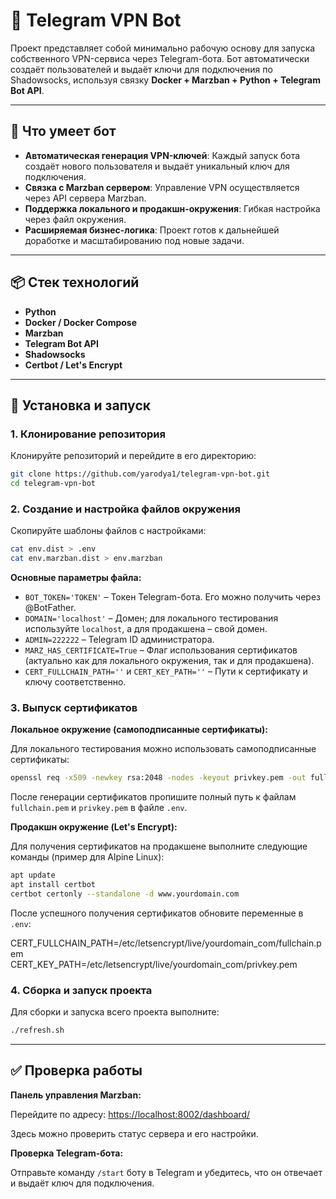 # **🤖 Telegram VPN Bot**

Проект представляет собой минимально рабочую основу для запуска собственного VPN-сервиса через Telegram-бота. Бот автоматически создаёт пользователей и выдаёт ключи для подключения по Shadowsocks, используя связку **Docker \+ Marzban \+ Python \+ Telegram Bot API**.

---

## **🚀 Что умеет бот**

* **Автоматическая генерация VPN-ключей**: Каждый запуск бота создаёт нового пользователя и выдаёт уникальный ключ для подключения.  
* **Связка с Marzban сервером**: Управление VPN осуществляется через API сервера Marzban.  
* **Поддержка локального и продакшн-окружения**: Гибкая настройка через файл окружения.  
* **Расширяемая бизнес-логика**: Проект готов к дальнейшей доработке и масштабированию под новые задачи.

---

## **📦 Стек технологий**

* **Python**  
* **Docker / Docker Compose**  
* **Marzban**  
* **Telegram Bot API**  
* **Shadowsocks**  
* **Certbot / Let's Encrypt**

---

## **🔧 Установка и запуск**

### **1\. Клонирование репозитория**

Клонируйте репозиторий и перейдите в его директорию:

```bash
git clone https://github.com/yarodya1/telegram-vpn-bot.git  
cd telegram-vpn-bot
```

### **2\. Создание и настройка файлов окружения**

Скопируйте шаблоны файлов с настройками:

```bash
cat env.dist > .env  
cat env.marzban.dist > env.marzban
```

**Основные параметры файла:**

* `BOT_TOKEN='TOKEN'` – Токен Telegram-бота. Его можно получить через @BotFather.  
* `DOMAIN='localhost'` – Домен; для локального тестирования используйте `localhost`, а для продакшена – свой домен.  
* `ADMIN=222222` – Telegram ID администратора.  
* `MARZ_HAS_CERTIFICATE=True` – Флаг использования сертификатов (актуально как для локального окружения, так и для продакшена).  
* `CERT_FULLCHAIN_PATH=''` и `CERT_KEY_PATH=''` – Пути к сертификату и ключу соответственно.

### **3. Выпуск сертификатов**

**Локальное окружение (самоподписанные сертификаты):**

Для локального тестирования можно использовать самоподписанные сертификаты:

```bash
openssl req -x509 -newkey rsa:2048 -nodes -keyout privkey.pem -out fullchain.pem -days 365 -subj "/CN=localhost"
```

После генерации сертификатов пропишите полный путь к файлам `fullchain.pem` и `privkey.pem` в файле `.env`.

**Продакшн окружение (Let's Encrypt):**

Для получения сертификатов на продакшене выполните следующие команды (пример для Alpine Linux):

```bash
apt update  
apt install certbot  
certbot certonly --standalone -d www.yourdomain.com
```

После успешного получения сертификатов обновите переменные в `.env`:

CERT_FULLCHAIN_PATH=/etc/letsencrypt/live/yourdomain_com/fullchain.pem  
CERT_KEY_PATH=/etc/letsencrypt/live/yourdomain_com/privkey.pem

### **4. Сборка и запуск проекта**

Для сборки и запуска всего проекта выполните:

```bash
./refresh.sh
```

---

## **✅ Проверка работы**

**Панель управления Marzban:**

Перейдите по адресу: [https://localhost:8002/dashboard/](https://localhost:8002/dashboard/)

Здесь можно проверить статус сервера и его настройки.

**Проверка Telegram-бота:**

Отправьте команду `/start` боту в Telegram и убедитесь, что он отвечает и выдаёт ключ для подключения.

